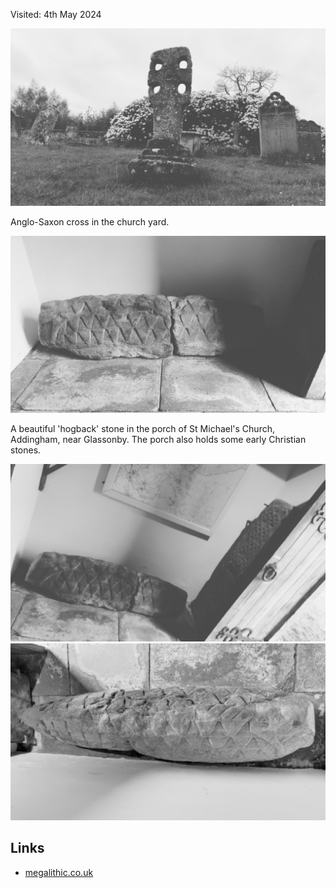 Visited: 4th May 2024

![addingham_cross](images/addingham_cross.jpg)

Anglo-Saxon cross in the church yard.

![addingham_hogback_001](images/addingham_hogback_001.jpg)

A beautiful 'hogback' stone in the porch of St Michael's Church, Addingham, near Glassonby. The porch also holds some early Christian stones. 

![addingham_hogback_002](images/addingham_hogback_002.jpg)
![addingham_hogback_003](images/addingham_hogback_003.jpg)

## Links
* [megalithic.co.uk](https://www.megalithic.co.uk/article.php?sid=11073)